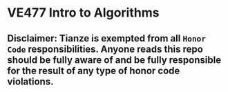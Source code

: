 # VE477 Intro to Algorithms

## Disclaimer: Tianze is exempted from all `Honor Code` responsibilities. Anyone reads this repo should be fully aware of and be fully responsible for the result of any type of honor code violations.
